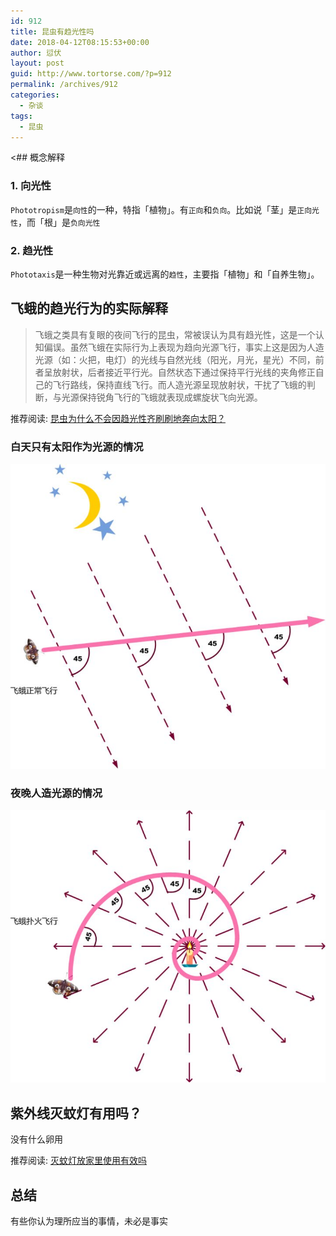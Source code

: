```yaml
---
id: 912
title: 昆虫有趋光性吗
date: 2018-04-12T08:15:53+00:00
author: 愆伏
layout: post
guid: http://www.tortorse.com/?p=912
permalink: /archives/912
categories:
  - 杂谈
tags:
  - 昆虫
---
```

<## 概念解释

### 1. 向光性

`Phototropism`是`向性`的一种，特指「植物」。有`正向`和`负向`。比如说「茎」是`正向光性`，而「根」是`负向光性`


### 2. 趋光性

`Phototaxis`是一种生物对光靠近或远离的`趋性`，主要指「植物」和「自养生物」。

## 飞蛾的趋光行为的实际解释

> 飞蛾之类具有复眼的夜间飞行的昆虫，常被误认为具有趋光性，这是一个认知偏误。虽然飞蛾在实际行为上表现为趋向光源飞行，事实上这是因为人造光源（如：火把，电灯）的光线与自然光线（阳光，月光，星光）不同，前者呈放射状，后者接近平行光。自然状态下通过保持平行光线的夹角修正自己的飞行路线，保持直线飞行。而人造光源呈现放射状，干扰了飞蛾的判断，与光源保持锐角飞行的飞蛾就表现成螺旋状飞向光源。

推荐阅读: [昆虫为什么不会因趋光性齐刷刷地奔向太阳？](https://www.zhihu.com/question/21260723)

### 白天只有太阳作为光源的情况

![太阳光源](/wp-content/uploads/2018/04/74fb591a6827eb90c70532c3753e1535_hd.jpg)

### 夜晚人造光源的情况

![人造光源](/wp-content/uploads/2018/04/db27eb510c4e8182703ee620c4c7bf06_hd.jpg)

## 紫外线灭蚊灯有用吗？

没有什么卵用

推荐阅读: [灭蚊灯放家里使用有效吗](https://www.zhihu.com/question/20161172/answer/30378545)

## 总结

有些你认为理所应当的事情，未必是事实